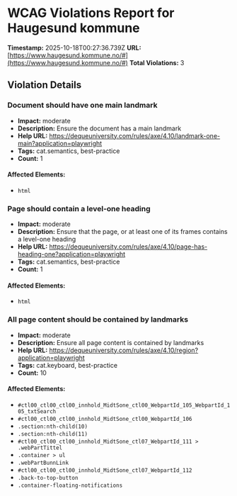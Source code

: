 # WCAG Violations Report for Haugesund kommune

**Timestamp:** 2025-10-18T00:27:36.739Z
**URL:** [https://www.haugesund.kommune.no/#](https://www.haugesund.kommune.no/#)
**Total Violations:** 3

## Violation Details

### Document should have one main landmark

- **Impact:** moderate
- **Description:** Ensure the document has a main landmark
- **Help URL:** https://dequeuniversity.com/rules/axe/4.10/landmark-one-main?application=playwright
- **Tags:** cat.semantics, best-practice
- **Count:** 1

#### Affected Elements:

- `html`

### Page should contain a level-one heading

- **Impact:** moderate
- **Description:** Ensure that the page, or at least one of its frames contains a level-one heading
- **Help URL:** https://dequeuniversity.com/rules/axe/4.10/page-has-heading-one?application=playwright
- **Tags:** cat.semantics, best-practice
- **Count:** 1

#### Affected Elements:

- `html`

### All page content should be contained by landmarks

- **Impact:** moderate
- **Description:** Ensure all page content is contained by landmarks
- **Help URL:** https://dequeuniversity.com/rules/axe/4.10/region?application=playwright
- **Tags:** cat.keyboard, best-practice
- **Count:** 10

#### Affected Elements:

- `#ctl00_ctl00_ctl00_innhold_MidtSone_ctl00_WebpartId_105_WebpartId_105_txtSearch`
- `#ctl00_ctl00_ctl00_innhold_MidtSone_ctl00_WebpartId_106`
- `.section:nth-child(10)`
- `.section:nth-child(11)`
- `#ctl00_ctl00_ctl00_innhold_MidtSone_ctl07_WebpartId_111 > .webPartTittel`
- `.container > ul`
- `.webPartBunnLink`
- `#ctl00_ctl00_ctl00_innhold_MidtSone_ctl07_WebpartId_112`
- `.back-to-top-button`
- `.container-floating-notifications`
